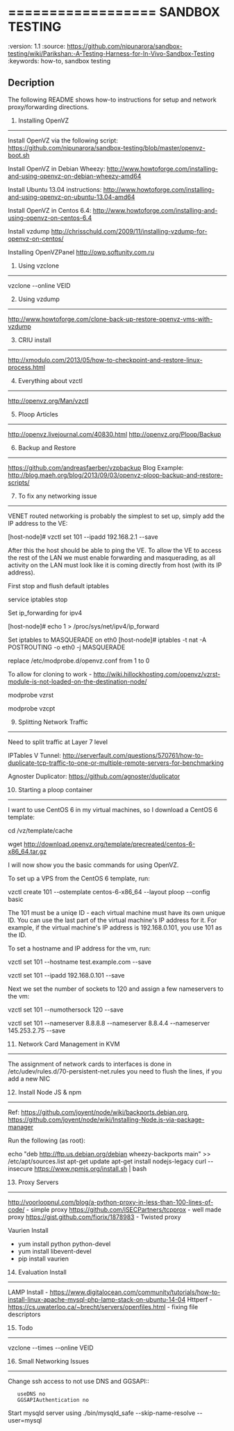 ==================
SANDBOX TESTING
=================

:version: 1.1
:source: https://github.com/nipunarora/sandbox-testing/wiki/Parikshan:-A-Testing-Harness-for-In-Vivo-Sandbox-Testing
:keywords: how-to, sandbox testing

Decription
--------
The following README shows how-to instructions for setup and network proxy/forwarding directions.

1. Installing OpenVZ
---------------

Install OpenVZ via the following script: https://github.com/nipunarora/sandbox-testing/blob/master/openvz-boot.sh

Install OpenVZ in Debian Wheezy: http://www.howtoforge.com/installing-and-using-openvz-on-debian-wheezy-amd64

Install Ubuntu 13.04 instructions: http://www.howtoforge.com/installing-and-using-openvz-on-ubuntu-13.04-amd64

Install OpenVZ in Centos 6.4: http://www.howtoforge.com/installing-and-using-openvz-on-centos-6.4

Install vzdump http://chrisschuld.com/2009/11/installing-vzdump-for-openvz-on-centos/

Installing OpenVZPanel http://owp.softunity.com.ru

1. Using vzclone
---------------
 vzclone --online <host> VEID

2. Using vzdump
--------------
http://www.howtoforge.com/clone-back-up-restore-openvz-vms-with-vzdump

3. CRIU install
--------------
http://xmodulo.com/2013/05/how-to-checkpoint-and-restore-linux-process.html

4. Everything about vzctl
-----------------
http://openvz.org/Man/vzctl

5. Ploop Articles
-----------
http://openvz.livejournal.com/40830.html http://openvz.org/Ploop/Backup


6. Backup and Restore
------------
https://github.com/andreasfaerber/vzpbackup Blog Example: http://blog.maeh.org/blog/2013/09/03/openvz-ploop-backup-and-restore-scripts/

7. To fix any networking issue
--------------
 VENET routed networking is probably the simplest to set up, simply add the IP address to the VE:

[host-node]# vzctl set 101 --ipadd 192.168.2.1 --save

After this the host should be able to ping the VE. To allow the VE to access the rest of the LAN we must enable forwarding and masquerading, as all activity on the LAN must look like it is coming directly from host (with its IP address).

First stop and flush default iptables

service iptables stop

Set ip_forwarding for ipv4

[host-node]# echo 1 > /proc/sys/net/ipv4/ip_forward

Set iptables to MASQUERADE on eth0
[host-node]# iptables -t nat -A POSTROUTING -o eth0 -j MASQUERADE

replace /etc/modprobe.d/openvz.conf from 1 to 0

To allow for cloning to work - 
http://wiki.hillockhosting.com/openvz/vzrst-module-is-not-loaded-on-the-destination-node/

modprobe vzrst

modprobe vzcpt

9. Splitting Network Traffic
----------------
Need to split traffic at Layer 7 level

IPTables V Tunnel: http://serverfault.com/questions/570761/how-to-duplicate-tcp-traffic-to-one-or-multiple-remote-servers-for-benchmarking

Agnoster Duplicator: https://github.com/agnoster/duplicator

10. Starting a ploop container
---------------

I want to use CentOS 6 in my virtual machines, so I download a CentOS 6 template:

cd /vz/template/cache

wget http://download.openvz.org/template/precreated/centos-6-x86_64.tar.gz

I will now show you the basic commands for using OpenVZ.

To set up a VPS from the CentOS 6 template, run:

vzctl create 101 --ostemplate centos-6-x86_64 --layout ploop --config basic

The 101 must be a uniqe ID - each virtual machine must have its own unique ID. You can use the last part of the virtual machine's IP address for it. For example, if the virtual machine's IP address is 192.168.0.101, you use 101 as the ID.

To set a hostname and IP address for the vm, run:

vzctl set 101 --hostname test.example.com --save

vzctl set 101 --ipadd 192.168.0.101 --save

Next we set the number of sockets to 120 and assign a few nameservers to the vm:

vzctl set 101 --numothersock 120 --save

vzctl set 101 --nameserver 8.8.8.8 --nameserver 8.8.4.4 --nameserver 145.253.2.75 --save


11. Network Card Management in KVM
-------------

The assignment of network cards to interfaces is done in /etc/udev/rules.d/70-persistent-net.rules you need to flush the lines, if you add a new NIC

12. Install Node JS & npm
-------------

Ref: https://github.com/joyent/node/wiki/backports.debian.org, https://github.com/joyent/node/wiki/Installing-Node.js-via-package-manager

Run the following (as root):

echo "deb http://ftp.us.debian.org/debian wheezy-backports main" >> /etc/apt/sources.list
apt-get update
apt-get install nodejs-legacy
curl --insecure https://www.npmjs.org/install.sh | bash


13. Proxy Servers
----------
http://voorloopnul.com/blog/a-python-proxy-in-less-than-100-lines-of-code/ - simple proxy 
https://github.com/iSECPartners/tcpprox - well made proxy 
https://gist.github.com/fiorix/1878983 - Twisted proxy

Vaurien Install 

- yum install python python-devel
- yum install libevent-devel
- pip install vaurien

 

14. Evaluation Install
------------------

LAMP Install - https://www.digitalocean.com/community/tutorials/how-to-install-linux-apache-mysql-php-lamp-stack-on-ubuntu-14-04
Httperf - https://cs.uwaterloo.ca/~brecht/servers/openfiles.html - fixing file descriptors


15. Todo
------------

 vzclone --times --online <host> VEID 


16. Small Networking Issues
------------

Change ssh access to not use DNS and GGSAPI::

       useDNS no
       GGSAPIAuthentication no

Start mysqld server using ./bin/mysqld_safe --skip-name-resolve --user=mysql